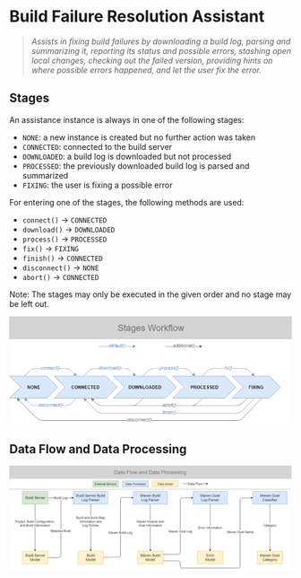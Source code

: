 # Build Failure Resolution Assistant

> _Assists in fixing build failures by downloading a build log, parsing and summarizing it, reporting its status and possible errors, stashing open local changes, checking out the failed version, providing hints on where possible errors happened, and let the user fix the error._

## Stages

An assistance instance is always in one of the following stages:

- `NONE`: a new instance is created but no further action was taken
- `CONNECTED`: connected to the build server
- `DOWNLOADED`: a build log is downloaded but not processed
- `PROCESSED`: the previously downloaded build log is parsed and summarized
- `FIXING`: the user is fixing a possible error

For entering one of the stages, the following methods are used:

- `connect()` -> `CONNECTED`
- `download()` -> `DOWNLOADED`
- `process()` -> `PROCESSED`
- `fix()` -> `FIXING`
- `finish()` -> `CONNECTED`
- `disconnect()` -> `NONE`
- `abort()` -> `CONNECTED`

Note: The stages may only be executed in the given order and no stage may be left out.

![Stages](assets/stages.png)

## Data Flow and Data Processing

![Data](assets/data.png)
